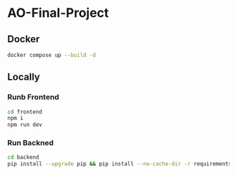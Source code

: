 # AO-Final-Project
## Docker

```sh
docker compose up --build -d
```

## Locally
### Runb Frontend
```sh
cd frontend
npm i
npm run dev
```

### Run Backned
```sh
cd backend
pip install --upgrade pip && pip install --no-cache-dir -r requirements.txt
```